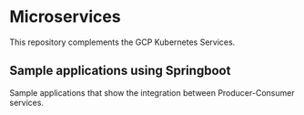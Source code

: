 # Microservices
This repository complements the GCP Kubernetes Services.

## Sample applications using Springboot
Sample applications that show the integration between Producer-Consumer services.